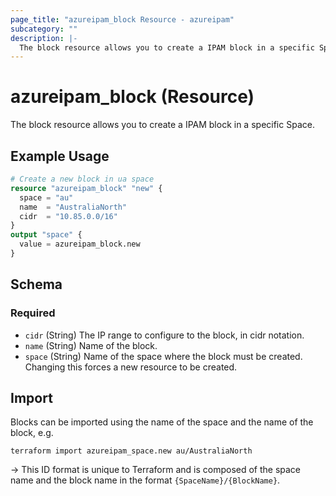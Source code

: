 ```yaml
---
page_title: "azureipam_block Resource - azureipam"
subcategory: ""
description: |-
  The block resource allows you to create a IPAM block in a specific Space.
---
```


# azureipam_block (Resource)

The block resource allows you to create a IPAM block in a specific Space.

## Example Usage

```terraform
# Create a new block in ua space
resource "azureipam_block" "new" {
  space = "au"
  name  = "AustraliaNorth"
  cidr  = "10.85.0.0/16"
}
output "space" {
  value = azureipam_block.new
}
```

<!-- schema generated by tfplugindocs -->
## Schema

### Required

- `cidr` (String) The IP range to configure to the block, in cidr notation.
- `name` (String) Name of the block.
- `space` (String) Name of the space where the block must be created. Changing this forces a new resource to be created.

## Import

Blocks can be imported using the name of the space and the name of the block, e.g.

```shell
terraform import azureipam_space.new au/AustraliaNorth
```

-> This ID format is unique to Terraform and is composed of the space name and the block name in the format `{SpaceName}/{BlockName}`.